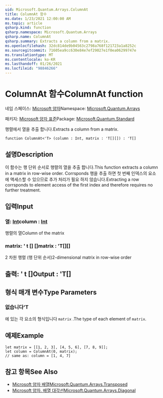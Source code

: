 ```yaml
---
uid: Microsoft.Quantum.Arrays.ColumnAt
title: ColumnAt 함수
ms.date: 1/23/2021 12:00:00 AM
ms.topic: article
qsharp.kind: function
qsharp.namespace: Microsoft.Quantum.Arrays
qsharp.name: ColumnAt
qsharp.summary: Extracts a column from a matrix.
ms.openlocfilehash: 32dc814de9b04563c2798a768f121723a1a8252c
ms.sourcegitcommit: 71605ea9cc630e84e7ef29027e1f0ea06299747e
ms.translationtype: MT
ms.contentlocale: ko-KR
ms.lasthandoff: 01/26/2021
ms.locfileid: "98846266"
---
```

# <a name="columnat-function"></a><span data-ttu-id="cc268-102">ColumnAt 함수</span><span class="sxs-lookup"><span data-stu-id="cc268-102">ColumnAt function</span></span>

<span data-ttu-id="cc268-103">네임 스페이스: [Microsoft 양자](xref:Microsoft.Quantum.Arrays)</span><span class="sxs-lookup"><span data-stu-id="cc268-103">Namespace: [Microsoft.Quantum.Arrays](xref:Microsoft.Quantum.Arrays)</span></span>

<span data-ttu-id="cc268-104">패키지: [Microsoft 양자 표준](https://nuget.org/packages/Microsoft.Quantum.Standard)</span><span class="sxs-lookup"><span data-stu-id="cc268-104">Package: [Microsoft.Quantum.Standard](https://nuget.org/packages/Microsoft.Quantum.Standard)</span></span>


<span data-ttu-id="cc268-105">행렬에서 열을 추출 합니다.</span><span class="sxs-lookup"><span data-stu-id="cc268-105">Extracts a column from a matrix.</span></span>

```qsharp
function ColumnAt<'T> (column : Int, matrix : 'T[][]) : 'T[]
```


## <a name="description"></a><span data-ttu-id="cc268-106">설명</span><span class="sxs-lookup"><span data-stu-id="cc268-106">Description</span></span>

<span data-ttu-id="cc268-107">이 함수는 행 단위 순서로 행렬의 열을 추출 합니다.</span><span class="sxs-lookup"><span data-stu-id="cc268-107">This function extracts a column in a matrix in row-wise order.</span></span>
<span data-ttu-id="cc268-108">Corrsponds 행을 추출 하면 첫 번째 인덱스의 요소에 액세스할 수 있으므로 추가 처리가 필요 하지 않습니다.</span><span class="sxs-lookup"><span data-stu-id="cc268-108">Extracting a row corrsponds to element access of the first index and therefore requires no further treatment.</span></span>

## <a name="input"></a><span data-ttu-id="cc268-109">입력</span><span class="sxs-lookup"><span data-stu-id="cc268-109">Input</span></span>

### <a name="column--int"></a><span data-ttu-id="cc268-110">열: [Int](xref:microsoft.quantum.lang-ref.int)</span><span class="sxs-lookup"><span data-stu-id="cc268-110">column : [Int](xref:microsoft.quantum.lang-ref.int)</span></span>

<span data-ttu-id="cc268-111">행렬의 열</span><span class="sxs-lookup"><span data-stu-id="cc268-111">Column of the matrix</span></span>


### <a name="matrix--t"></a><span data-ttu-id="cc268-112">matrix: ' t [] []</span><span class="sxs-lookup"><span data-stu-id="cc268-112">matrix : 'T[][]</span></span>

<span data-ttu-id="cc268-113">2 차원 행렬 (행 단위 순서)</span><span class="sxs-lookup"><span data-stu-id="cc268-113">2-dimensional matrix in row-wise order</span></span>



## <a name="output--t"></a><span data-ttu-id="cc268-114">출력: ' t []</span><span class="sxs-lookup"><span data-stu-id="cc268-114">Output : 'T[]</span></span>



## <a name="type-parameters"></a><span data-ttu-id="cc268-115">형식 매개 변수</span><span class="sxs-lookup"><span data-stu-id="cc268-115">Type Parameters</span></span>

### <a name="t"></a><span data-ttu-id="cc268-116">없습니다</span><span class="sxs-lookup"><span data-stu-id="cc268-116">'T</span></span>

<span data-ttu-id="cc268-117">에 있는 각 요소의 형식입니다 `matrix` .</span><span class="sxs-lookup"><span data-stu-id="cc268-117">The type of each element of `matrix`.</span></span>

## <a name="example"></a><span data-ttu-id="cc268-118">예제</span><span class="sxs-lookup"><span data-stu-id="cc268-118">Example</span></span>

```qsharp
let matrix = [[1, 2, 3], [4, 5, 6], [7, 8, 9]];
let column = ColumnAt(0, matrix);
// same as: column = [1, 4, 7]
```

## <a name="see-also"></a><span data-ttu-id="cc268-119">참고 항목</span><span class="sxs-lookup"><span data-stu-id="cc268-119">See Also</span></span>

- [<span data-ttu-id="cc268-120">Microsoft 양자 배열</span><span class="sxs-lookup"><span data-stu-id="cc268-120">Microsoft.Quantum.Arrays.Transposed</span></span>](xref:Microsoft.Quantum.Arrays.Transposed)
- [<span data-ttu-id="cc268-121">Microsoft 양자. 배열 대각선</span><span class="sxs-lookup"><span data-stu-id="cc268-121">Microsoft.Quantum.Arrays.Diagonal</span></span>](xref:Microsoft.Quantum.Arrays.Diagonal)